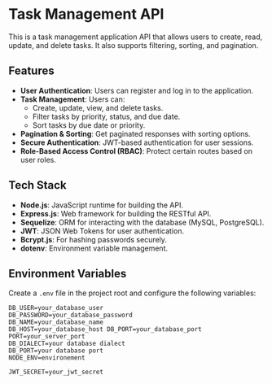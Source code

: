 # Task Management API

This is a task management application API that allows users to create, read, update, and delete tasks. It also supports filtering, sorting, and pagination.

## Features

- **User Authentication**: Users can register and log in to the application.
- **Task Management**: Users can:
  - Create, update, view, and delete tasks.
  - Filter tasks by priority, status, and due date.
  - Sort tasks by due date or priority.
- **Pagination & Sorting**: Get paginated responses with sorting options.
- **Secure Authentication**: JWT-based authentication for user sessions.
- **Role-Based Access Control (RBAC)**: Protect certain routes based on user roles.

## Tech Stack

- **Node.js**: JavaScript runtime for building the API.
- **Express.js**: Web framework for building the RESTful API.
- **Sequelize**: ORM for interacting with the database (MySQL, PostgreSQL).
- **JWT**: JSON Web Tokens for user authentication.
- **Bcrypt.js**: For hashing passwords securely.
- **dotenv**: Environment variable management.

## Environment Variables

Create a `.env` file in the project root and configure the following variables:

``` text
DB_USER=your_database_user 
DB_PASSWORD=your_database_password 
DB_NAME=your_database_name 
DB_HOST=your_database_host DB_PORT=your_database_port
PORT=your_server_port
DB_DIALECT=your database dialect
DB_PORT=your database port
NODE_ENV=environement

JWT_SECRET=your_jwt_secret
```
